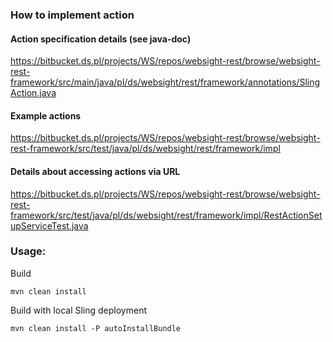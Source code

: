### How to implement action

#### Action specification details (see java-doc)
https://bitbucket.ds.pl/projects/WS/repos/websight-rest/browse/websight-rest-framework/src/main/java/pl/ds/websight/rest/framework/annotations/SlingAction.java

#### Example actions
https://bitbucket.ds.pl/projects/WS/repos/websight-rest/browse/websight-rest-framework/src/test/java/pl/ds/websight/rest/framework/impl

#### Details about accessing actions via URL
https://bitbucket.ds.pl/projects/WS/repos/websight-rest/browse/websight-rest-framework/src/test/java/pl/ds/websight/rest/framework/impl/RestActionSetupServiceTest.java

### Usage:

Build
```
mvn clean install
```

Build with local Sling deployment
```
mvn clean install -P autoInstallBundle
```